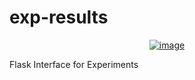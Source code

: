 
# exp-results

<p align="center">
<a href="https://github.com/rizeitoun/exp-results/" rel="nofollow"><img src="https://codebuild-badge-rz.s3.amazonaws.com/Container_Management.svg?max-age=2" alt="image" style="max-width:100%;" ></a></p>

Flask Interface for Experiments
